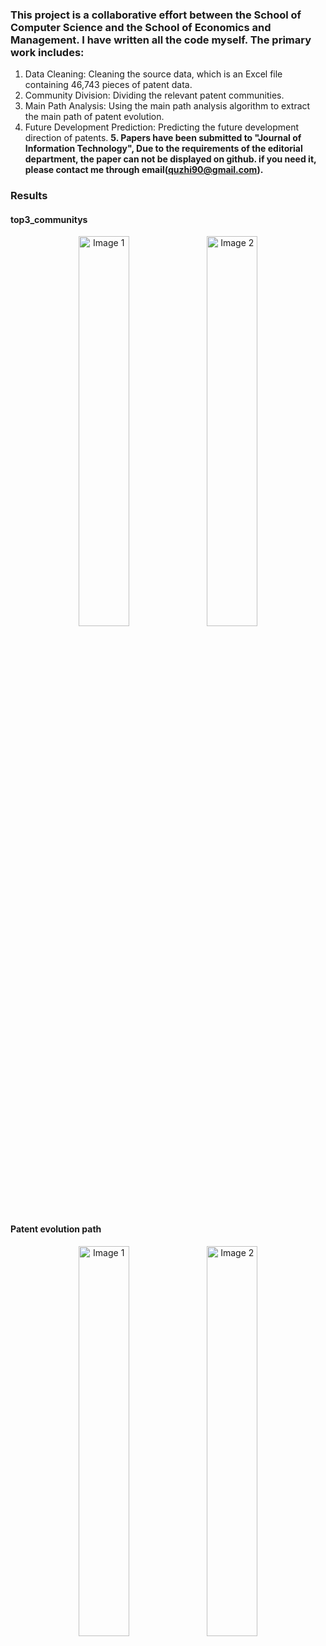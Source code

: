 ### This project is a collaborative effort between the School of Computer Science and the School of Economics and Management. I have written all the code myself. The primary work includes:
1. Data Cleaning: Cleaning the source data, which is an Excel file containing 46,743 pieces of patent data.
2. Community Division: Dividing the relevant patent communities.
3. Main Path Analysis: Using the main path analysis algorithm to extract the main path of patent evolution.
4. Future Development Prediction: Predicting the future development direction of patents.
**5. Papers have been submitted to "Journal of Information Technology", Due to the requirements of the editorial department, the paper can not be displayed on github. if you need it, please contact me through email(quzhi90@gmail.com).**

### Results
#### top3_communitys
<p align="center">
  <img src="https://github.com/MrCookieeeee/Early-Research/assets/107045624/fcaa424c-a998-46d4-9652-2854ea667a23" alt="Image 1" width="40%" />
  <img src="https://github.com/MrCookieeeee/Early-Research/assets/107045624/3916f62b-c880-467c-80dc-894f73abd677" alt="Image 2" width="40%" />
</p>

#### Patent evolution path
<p align="center">
  <img src="https://github.com/MrCookieeeee/Early-Research/assets/107045624/250a1153-1bb6-4c51-91e5-298b4962adf6" alt="Image 1" width="40%" />
  <img src="https://github.com/MrCookieeeee/Early-Research/assets/107045624/8990832b-c1d9-4004-b8a4-6a40e5fe1208" alt="Image 2" width="40%" />
</p>
